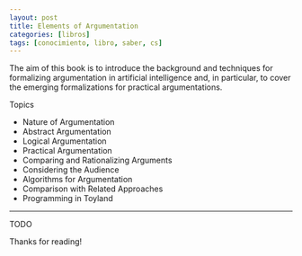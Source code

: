 ```yaml
---
layout: post
title: Elements of Argumentation
categories: [libros]
tags: [conocimiento, libro, saber, cs]
---
```


<!--Resumen-->

The aim of this book is to introduce the background and techniques for formalizing argumentation in artificial intelligence and, in particular, to cover the emerging formalizations for practical argumentations.

Topics 

- Nature of Argumentation
- Abstract Argumentation
- Logical Argumentation
- Practical Argumentation
- Comparing and Rationalizing Arguments
- Considering the Audience
- Algorithms for Argumentation
- Comparison with Related Approaches
- Programming in Toyland 

---

<!--more-->
TODO
  
Thanks for reading!